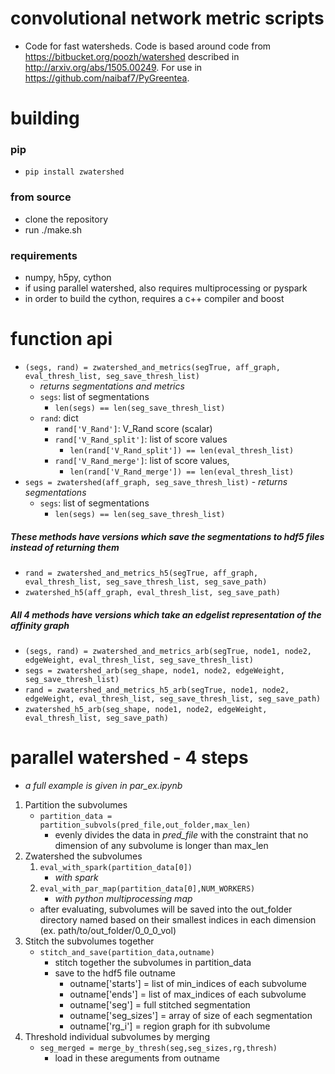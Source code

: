 # convolutional network metric scripts
- Code for fast watersheds. Code is based around code from https://bitbucket.org/poozh/watershed described in http://arxiv.org/abs/1505.00249.  For use in https://github.com/naibaf7/PyGreentea. 

# building
### pip
- `pip install zwatershed`

### from source
- clone the repository
- run ./make.sh

### requirements
- numpy, h5py, cython
- if using parallel watershed, also requires multiprocessing or pyspark
- in order to build the cython, requires a c++ compiler and boost

# function api
- `(segs, rand) = zwatershed_and_metrics(segTrue, aff_graph, eval_thresh_list, seg_save_thresh_list)`
	- *returns segmentations and metrics*
	- `segs`: list of segmentations
		- `len(segs) == len(seg_save_thresh_list)`
	- `rand`: dict
		- `rand['V_Rand']`:  V_Rand score (scalar)
		- `rand['V_Rand_split']`: list of score values
			- `len(rand['V_Rand_split']) == len(eval_thresh_list)`
		- `rand['V_Rand_merge']`: list of score values, 
			- `len(rand['V_Rand_merge']) == len(eval_thresh_list)`
- `segs = zwatershed(aff_graph, seg_save_thresh_list)` 
		- *returns segmentations*
	- `segs`: list of segmentations
		- `len(segs) == len(seg_save_thresh_list)`

##### These methods have versions which save the segmentations to hdf5 files instead of returning them
- `rand = zwatershed_and_metrics_h5(segTrue, aff_graph, eval_thresh_list, seg_save_thresh_list, seg_save_path)`
- `zwatershed_h5(aff_graph, eval_thresh_list, seg_save_path)`

##### All 4 methods have versions which take an edgelist representation of the affinity graph
- `(segs, rand) = zwatershed_and_metrics_arb(segTrue, node1, node2, edgeWeight, eval_thresh_list, seg_save_thresh_list)`
- `segs = zwatershed_arb(seg_shape, node1, node2, edgeWeight, seg_save_thresh_list)`
- `rand = zwatershed_and_metrics_h5_arb(segTrue, node1, node2, edgeWeight, eval_thresh_list, seg_save_thresh_list, seg_save_path)`
- `zwatershed_h5_arb(seg_shape, node1, node2, edgeWeight, eval_thresh_list, seg_save_path)`

# parallel watershed - 4 steps
- *a full example is given in par_ex.ipynb*

1. Partition the subvolumes
	- `partition_data = partition_subvols(pred_file,out_folder,max_len)`
		- evenly divides the data in *pred_file* with the constraint that no dimension of any subvolume is longer than max_len
2. Zwatershed the subvolumes
	1. `eval_with_spark(partition_data[0])`
		- *with spark*
	2. `eval_with_par_map(partition_data[0],NUM_WORKERS)`
		- *with python multiprocessing map*
	- after evaluating, subvolumes will be saved into the out\_folder directory named based on their smallest indices in each dimension (ex. path/to/out\_folder/0\_0\_0\_vol)
3. Stitch the subvolumes together
	- `stitch_and_save(partition_data,outname)`
		- stitch together the subvolumes in partition_data
		- save to the hdf5 file outname
			- outname['starts'] = list of min_indices of each subvolume
			- outname['ends'] = list of max_indices of each subvolume
			- outname['seg'] = full stitched segmentation
			- outname['seg_sizes'] = array of size of each segmentation
			- outname['rg_i'] = region graph for ith subvolume
4. Threshold individual subvolumes by merging
	- `seg_merged = merge_by_thresh(seg,seg_sizes,rg,thresh)`
		- load in these areguments from outname